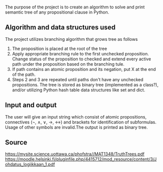 The purpose of the project is to create an algorithm to solve and print semantic tree of any propositional clause in Python. 

## Algorithm and data structures used
The project utilizes branching algorithm that grows tree as follows
  1. The proposition is placed at the root of the tree
  2. Apply appropriate branching rule to the first unchecked proposition. Change status of the proposition to        checked and extend every active path under the proposition based on the branching tule. 
  3. If path contains an atomic proposition and its negation, put X at the end of the path. 
  5. Steps 2 and 3 are repeated until paths don't have any unchecked propositions.
The tree is stored as binary tree (implemented as a class?), and/or utilizing Python hash table data structures like set and dict.

## Input and output
The user will give an input string which consist of atomic propositions, connectives (¬, ∧, ∨, →, ↔) and brackets  for identification of subformulas. Usage of other symbols are invalid.The output is printed as binary tree.

## Source
https://mysite.science.uottawa.ca/phofstra//MAT1348/TruthTrees.pdf
https://moodle.helsinki.fi/pluginfile.php/4415712/mod_resource/content/3/Johdatus_logiikkaan_1.pdf
